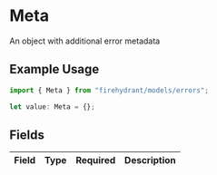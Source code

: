 # Meta

An object with additional error metadata

## Example Usage

```typescript
import { Meta } from "firehydrant/models/errors";

let value: Meta = {};
```

## Fields

| Field       | Type        | Required    | Description |
| ----------- | ----------- | ----------- | ----------- |